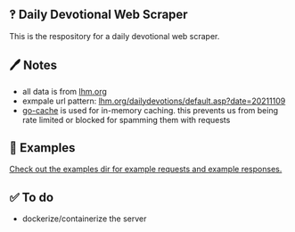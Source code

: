 

## ‽ Daily Devotional Web Scraper

This is the respository for a daily devotional web scraper.

## 🖊 Notes

 - all data is from [lhm.org](https://www.lhm.org/)
 - exmpale url pattern: [lhm.org/dailydevotions/default.asp?date=20211109](https://www.lhm.org/dailydevotions/default.asp?date=20211109)
 - [go-cache](https://github.com/patrickmn/go-cache) is used for in-memory caching. this prevents us from being rate limited or blocked for spamming them with requests
  

## 🤔 Examples

[Check out the examples dir for example requests and example responses.](https://github.com/zepez/devotional/tree/main/scraper/examples)

## ✅ To do

- dockerize/containerize the server





  